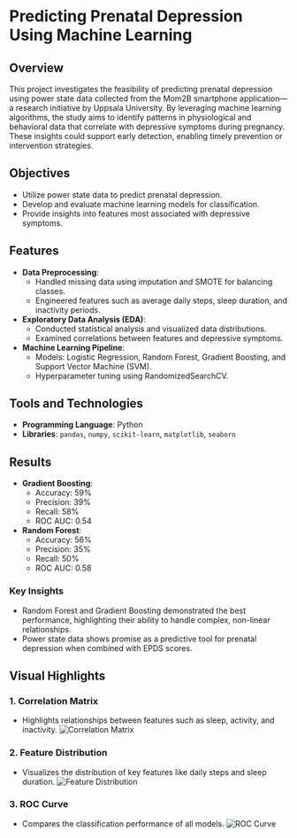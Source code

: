 # Predicting Prenatal Depression Using Machine Learning

## Overview
This project investigates the feasibility of predicting prenatal depression using power state data collected from the Mom2B smartphone application—a research initiative by Uppsala University. By leveraging machine learning algorithms, the study aims to identify patterns in physiological and behavioral data that correlate with depressive symptoms during pregnancy. These insights could support early detection, enabling timely prevention or intervention strategies.

## Objectives
- Utilize power state data to predict prenatal depression.
- Develop and evaluate machine learning models for classification.
- Provide insights into features most associated with depressive symptoms.

## Features
- **Data Preprocessing**:
  - Handled missing data using imputation and SMOTE for balancing classes.
  - Engineered features such as average daily steps, sleep duration, and inactivity periods.
- **Exploratory Data Analysis (EDA)**:
  - Conducted statistical analysis and visualized data distributions.
  - Examined correlations between features and depressive symptoms.
- **Machine Learning Pipeline**:
  - Models: Logistic Regression, Random Forest, Gradient Boosting, and Support Vector Machine (SVM).
  - Hyperparameter tuning using RandomizedSearchCV.

## Tools and Technologies
- **Programming Language**: Python
- **Libraries**: `pandas`, `numpy`, `scikit-learn`, `matplotlib`, `seaborn`

## Results
- **Gradient Boosting**:
  - Accuracy: 59%
  - Precision: 39%
  - Recall: 58%
  - ROC AUC: 0.54
- **Random Forest**:
  - Accuracy: 56%
  - Precision: 35%
  - Recall: 50%
  - ROC AUC: 0.58

### Key Insights
- Random Forest and Gradient Boosting demonstrated the best performance, highlighting their ability to handle complex, non-linear relationships.
- Power state data shows promise as a predictive tool for prenatal depression when combined with EPDS scores.

## Visual Highlights
### 1. **Correlation Matrix**
- Highlights relationships between features such as sleep, activity, and inactivity.
![Correlation Matrix](https://raw.githubusercontent.com/fuzzyzester/machine-learning-predict-prenatal-depression/main/screenshots/correlation-matrix.png)

### 2. **Feature Distribution**
- Visualizes the distribution of key features like daily steps and sleep duration.
![Feature Distribution](https://raw.githubusercontent.com/fuzzyzester/machine-learning-predict-prenatal-depression/main/screenshots/feature-distribution.png)

### 3. **ROC Curve** 
- Compares the classification performance of all models.
![ROC Curve](https://raw.githubusercontent.com/fuzzyzester/machine-learning-predict-prenatal-depression/main/screenshots/roc-curve.png)

